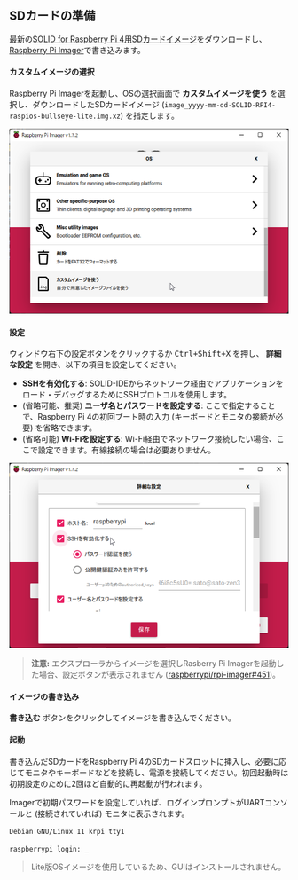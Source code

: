 ## SDカードの準備

最新の[SOLID for Raspberry Pi 4用SDカードイメージ](http://solid.kmckk.com/rpi4/image_2022-07-05-SOLID-RPI4-raspios-bullseye-lite.img.xz)をダウンロードし、[Raspberry Pi Imager](https://www.raspberrypi.com/software/)で書き込みます。

#### カスタムイメージの選択

Raspberry Pi Imagerを起動し、OSの選択画面で **カスタムイメージを使う** を選択し、ダウンロードしたSDカードイメージ (`image_yyyy-mm-dd-SOLID-RPI4-raspios-bullseye-lite.img.xz`) を指定します。

 ![rpi-imager-select](img/rpi-imager-select-os.png)

#### 設定

ウィンドウ右下の設定ボタンをクリックするか <kbd>Ctrl+Shift+X</kbd> を押し、 **詳細な設定** を開き、以下の項目を設定してください。

- **SSHを有効化する**: SOLID-IDEからネットワーク経由でアプリケーションをロード・デバッグするためにSSHプロトコルを使用します。
- (省略可能、推奨) **ユーザ名とパスワードを設定する**: ここで指定することで、Raspberry Pi 4の初回ブート時の入力 (キーボードとモニタの接続が必要) を省略できます。
- (省略可能) **Wi-Fiを設定する**: Wi-Fi経由でネットワーク接続したい場合、ここで設定できます。有線接続の場合は必要ありません。

 ![rpi-imager-settings](img/rpi-imager-settings.png)

> **注意:** エクスプローラからイメージを選択しRasberry Pi Imagerを起動した場合、設定ボタンが表示されません ([raspberrypi/rpi-imager#451](https://github.com/raspberrypi/rpi-imager/issues/451))。

#### イメージの書き込み

**書き込む** ボタンをクリックしてイメージを書き込んでください。

#### 起動

書き込んだSDカードをRaspberry Pi 4のSDカードスロットに挿入し、必要に応じてモニタやキーボードなどを接続し、電源を接続してください。初回起動時は初期設定のために2回ほど自動的に再起動が行われます。

Imagerで初期パスワードを設定していれば、ログインプロンプトがUARTコンソールと (接続されていれば) モニタに表示されます。

```
Debian GNU/Linux 11 krpi tty1

raspberrypi login: _
```

> Lite版OSイメージを使用しているため、GUIはインストールされません。

